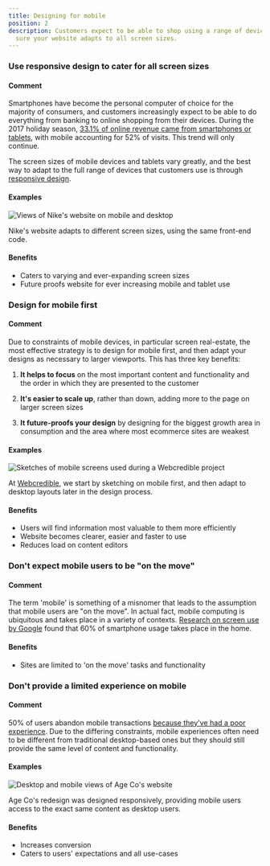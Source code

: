 ```yaml
---
title: Designing for mobile
position: 2
description: Customers expect to be able to shop using a range of devices -- make
  sure your website adapts to all screen sizes.
---
```


### Use responsive design to cater for all screen sizes

#### Comment

Smartphones have become the personal computer of choice for the majority
of consumers, and customers increasingly expect to be able to do
everything from banking to online shopping from their devices. During
the 2017 holiday season, [33.1% of online revenue came from smartphones
or
tablets](http://www.cmo.com/adobe-digital-insights/articles/2018/1/10/mobile-revenues-hit-record-high-this-holiday-season.html),
with mobile accounting for 52% of visits. This trend will only continue.

The screen sizes of mobile devices and tablets vary greatly, and the
best way to adapt to the full range of devices that customers use is
through [responsive
design](https://developers.google.com/web/fundamentals/design-and-ux/responsive/).

#### Examples

![Views of Nike\'s website on mobile and
desktop](/uploads/image50.png)

Nike's website adapts to different screen sizes, using the same
front-end code.

#### Benefits

-   Caters to varying and ever-expanding screen sizes
-   Future proofs website for ever increasing mobile and tablet use

### Design for mobile first

#### Comment

Due to constraints of mobile devices, in particular screen real-estate,
the most effective strategy is to design for mobile first, and then
adapt your designs as necessary to larger viewports. This has three key
benefits:

1.  **It helps to focus** on the most important content and functionality and the order in which they are presented to the customer

2.  **It's easier to scale up**, rather than down, adding more to the page on larger screen sizes

3.  **It future-proofs your design** by designing for the biggest growth area in consumption and the area where most ecommerce sites are weakest

#### Examples

![Sketches of mobile screens used during a Webcredible
project](/uploads/image58.png)

At [Webcredible](https://webcredible.com), we start by
sketching on mobile first, and then adapt to desktop layouts later in
the design process.

#### Benefits

-   Users will find information most valuable to them more efficiently
-   Website becomes clearer, easier and faster to use
-   Reduces load on content editors

### Don't expect mobile users to be "on the move"

#### Comment

The term 'mobile' is something of a misnomer that leads to the
assumption that mobile users are "on the move". In actual fact, mobile
computing is ubiquitous and takes place in a variety of contexts.
[Research on screen use by
Google](https://www.thinkwithgoogle.com/advertising-channels/mobile/the-new-multi-screen-world-study/)
found that 60% of smartphone usage takes place in the home.

#### Benefits

-   Sites are limited to 'on the move' tasks and functionality

### Don't provide a limited experience on mobile

#### Comment

50% of users abandon mobile transactions [because they've had a poor
experience](https://www.thinkwithgoogle.com/intl/en-gb/consumer-insights/consumer-behaviours-shaping-next-generation-mobile-experiences/).
Due to the differing constraints, mobile experiences often need to be
different from traditional desktop-based ones but they should still
provide the same level of content and functionality.

#### Examples

![Desktop and mobile views of Age Co\'s
website](/uploads/image48.jpg)

Age Co's redesign was designed responsively, providing mobile users
access to the exact same content as desktop users.

#### Benefits

-   Increases conversion
-   Caters to users' expectations and all use-cases
